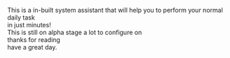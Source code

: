 This is a in-built system assistant that will help you to perform your normal daily task<br> in just minutes!<br> This is still on alpha stage a lot to configure on<br> thanks for reading <br> have a great day.
